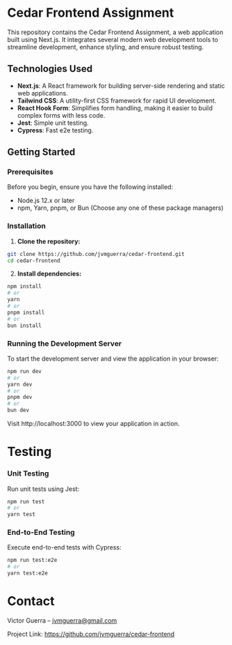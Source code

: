 # Cedar Frontend Assignment

This repository contains the Cedar Frontend Assignment, a web application built using Next.js. It integrates several modern web development tools to streamline development, enhance styling, and ensure robust testing.

## Technologies Used

- **Next.js**: A React framework for building server-side rendering and static web applications.
- **Tailwind CSS**: A utility-first CSS framework for rapid UI development.
- **React Hook Form**: Simplifies form handling, making it easier to build complex forms with less code.
- **Jest**: Simple unit testing.
- **Cypress**: Fast e2e testing.

## Getting Started

### Prerequisites

Before you begin, ensure you have the following installed:
- Node.js 12.x or later
- npm, Yarn, pnpm, or Bun (Choose any one of these package managers)

### Installation

1. **Clone the repository:**
```bash
git clone https://github.com/jvmguerra/cedar-frontend.git
cd cedar-frontend
```

2. **Install dependencies:**
```bash
npm install
# or
yarn
# or
pnpm install
# or
bun install
```

### Running the Development Server
To start the development server and view the application in your browser:

```bash
npm run dev
# or
yarn dev
# or
pnpm dev
# or
bun dev
```
Visit http://localhost:3000 to view your application in action.

# Testing

### Unit Testing
Run unit tests using Jest:

```bash
npm run test
# or
yarn test
```

### End-to-End Testing
Execute end-to-end tests with Cypress:

```bash
npm run test:e2e
# or
yarn test:e2e
```

# Contact
Victor Guerra – jvmguerra@gmail.com

Project Link: https://github.com/jvmguerra/cedar-frontend